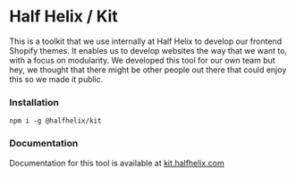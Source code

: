 # Half Helix / Kit

This is a toolkit that we use internally at Half Helix to develop our frontend Shopify themes. It enables us to develop websites the way that we want to, with a focus on modularity. We developed this tool for our own team but hey, we thought that there might be other people out there that could enjoy this so we made it public.

### Installation

```
npm i -g @halfhelix/kit
```

### Documentation

Documentation for this tool is available at [kit.halfhelix.com](https://kit.halfhelix.com)
